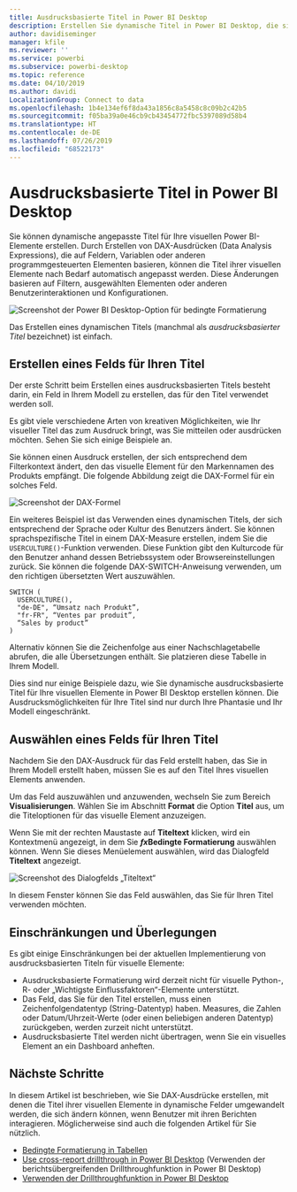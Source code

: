 ```yaml
---
title: Ausdrucksbasierte Titel in Power BI Desktop
description: Erstellen Sie dynamische Titel in Power BI Desktop, die sich basierend auf programmgesteuerten Ausdrücken ändern, wozu bedingte programmgesteuerte Formatierung verwendet wird.
author: davidiseminger
manager: kfile
ms.reviewer: ''
ms.service: powerbi
ms.subservice: powerbi-desktop
ms.topic: reference
ms.date: 04/10/2019
ms.author: davidi
LocalizationGroup: Connect to data
ms.openlocfilehash: 1b4e134ef6f8da43a1856c8a5458c8c09b2c42b5
ms.sourcegitcommit: f05ba39a0e46cb9cb43454772fbc5397089d58b4
ms.translationtype: HT
ms.contentlocale: de-DE
ms.lasthandoff: 07/26/2019
ms.locfileid: "68522173"
---
```

# <a name="expression-based-titles-in-power-bi-desktop"></a>Ausdrucksbasierte Titel in Power BI Desktop

Sie können dynamische angepasste Titel für Ihre visuellen Power BI-Elemente erstellen. Durch Erstellen von DAX-Ausdrücken (Data Analysis Expressions), die auf Feldern, Variablen oder anderen programmgesteuerten Elementen basieren, können die Titel ihrer visuellen Elemente nach Bedarf automatisch angepasst werden. Diese Änderungen basieren auf Filtern, ausgewählten Elementen oder anderen Benutzerinteraktionen und Konfigurationen.

![Screenshot der Power BI Desktop-Option für bedingte Formatierung](media/desktop-conditional-formatting-visual-titles/expression-based-title-01.png)

Das Erstellen eines dynamischen Titels (manchmal als *ausdrucksbasierter Titel* bezeichnet) ist einfach. 

## <a name="create-a-field-for-your-title"></a>Erstellen eines Felds für Ihren Titel

Der erste Schritt beim Erstellen eines ausdrucksbasierten Titels besteht darin, ein Feld in Ihrem Modell zu erstellen, das für den Titel verwendet werden soll. 

Es gibt viele verschiedene Arten von kreativen Möglichkeiten, wie Ihr visueller Titel das zum Ausdruck bringt, was Sie mitteilen oder ausdrücken möchten. Sehen Sie sich einige Beispiele an.

Sie können einen Ausdruck erstellen, der sich entsprechend dem Filterkontext ändert, den das visuelle Element für den Markennamen des Produkts empfängt. Die folgende Abbildung zeigt die DAX-Formel für ein solches Feld.

![Screenshot der DAX-Formel](media/desktop-conditional-formatting-visual-titles/expression-based-title-02.png)

Ein weiteres Beispiel ist das Verwenden eines dynamischen Titels, der sich entsprechend der Sprache oder Kultur des Benutzers ändert. Sie können sprachspezifische Titel in einem DAX-Measure erstellen, indem Sie die `USERCULTURE()`-Funktion verwenden. Diese Funktion gibt den Kulturcode für den Benutzer anhand dessen Betriebssystem oder Browsereinstellungen zurück. Sie können die folgende DAX-SWITCH-Anweisung verwenden, um den richtigen übersetzten Wert auszuwählen. 

```
SWITCH (
  USERCULTURE(),
  "de-DE", “Umsatz nach Produkt”,
  "fr-FR", “Ventes par produit”,
  “Sales by product”
)
```

Alternativ können Sie die Zeichenfolge aus einer Nachschlagetabelle abrufen, die alle Übersetzungen enthält. Sie platzieren diese Tabelle in Ihrem Modell. 

Dies sind nur einige Beispiele dazu, wie Sie dynamische ausdrucksbasierte Titel für Ihre visuellen Elemente in Power BI Desktop erstellen können. Die Ausdrucksmöglichkeiten für Ihre Titel sind nur durch Ihre Phantasie und Ihr Modell eingeschränkt.


## <a name="select-your-field-for-your-title"></a>Auswählen eines Felds für Ihren Titel

Nachdem Sie den DAX-Ausdruck für das Feld erstellt haben, das Sie in Ihrem Modell erstellt haben, müssen Sie es auf den Titel Ihres visuellen Elements anwenden.

Um das Feld auszuwählen und anzuwenden, wechseln Sie zum Bereich **Visualisierungen**. Wählen Sie im Abschnitt **Format** die Option **Titel** aus, um die Titeloptionen für das visuelle Element anzuzeigen. 

Wenn Sie mit der rechten Maustaste auf **Titeltext** klicken, wird ein Kontextmenü angezeigt, in dem Sie ***fx*Bedingte Formatierung** auswählen können. Wenn Sie dieses Menüelement auswählen, wird das Dialogfeld **Titeltext** angezeigt. 

![Screenshot des Dialogfelds „Titeltext“](media/desktop-conditional-formatting-visual-titles/expression-based-title-02b.png)

In diesem Fenster können Sie das Feld auswählen, das Sie für Ihren Titel verwenden möchten.

## <a name="limitations-and-considerations"></a>Einschränkungen und Überlegungen

Es gibt einige Einschränkungen bei der aktuellen Implementierung von ausdrucksbasierten Titeln für visuelle Elemente:

* Ausdrucksbasierte Formatierung wird derzeit nicht für visuelle Python-, R- oder „Wichtigste Einflussfaktoren“-Elemente unterstützt.
* Das Feld, das Sie für den Titel erstellen, muss einen Zeichenfolgendatentyp (String-Datentyp) haben. Measures, die Zahlen oder Datum/Uhrzeit-Werte (oder einen beliebigen anderen Datentyp) zurückgeben, werden zurzeit nicht unterstützt.
* Ausdrucksbasierte Titel werden nicht übertragen, wenn Sie ein visuelles Element an ein Dashboard anheften.

## <a name="next-steps"></a>Nächste Schritte

In diesem Artikel ist beschrieben, wie Sie DAX-Ausdrücke erstellen, mit denen die Titel ihrer visuellen Elemente in dynamische Felder umgewandelt werden, die sich ändern können, wenn Benutzer mit ihren Berichten interagieren. Möglicherweise sind auch die folgenden Artikel für Sie nützlich.

* [Bedingte Formatierung in Tabellen](desktop-conditional-table-formatting.md)
* [Use cross-report drillthrough in Power BI Desktop](desktop-cross-report-drill-through.md) (Verwenden der berichtsübergreifenden Drillthroughfunktion in Power BI Desktop)
* [Verwenden der Drillthroughfunktion in Power BI Desktop](desktop-drillthrough.md)
